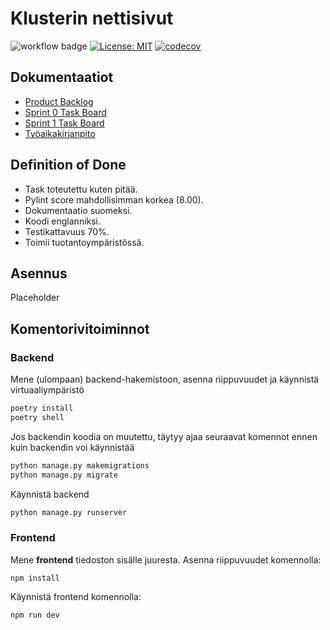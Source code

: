 # Klusterin nettisivut

![workflow badge](https://github.com/matlury/klusteri-website/workflows/CI/badge.svg)
[![License: MIT](https://img.shields.io/badge/License-MIT-yellow.svg)](https://opensource.org/licenses/MIT)
[![codecov](https://codecov.io/gh/matlury/klusteri-website/branch/main/graph/badge.svg?token=OO3HO2Y8BR)](https://codecov.io/gh/matlury/klusteri-website)


## Dokumentaatiot

- [Product Backlog](https://github.com/orgs/matlury/projects/1)
- [Sprint 0 Task Board](https://github.com/orgs/matlury/projects/2/views/1)
- [Sprint 1 Task Board](https://github.com/orgs/matlury/projects/4)
- [Työaikakirjanpito](https://helsinkifi-my.sharepoint.com/:x:/g/personal/lottatan_ad_helsinki_fi/EZIQBLlssnFAqYrJUHNZ14gBl33k5Y19wSDGfExXcVhacw?e=qAxWNy)

## Definition of Done

- Task toteutettu kuten pitää.
- Pylint score mahdollisimman korkea (8.00).
- Dokumentaatio suomeksi.
- Koodi englanniksi.
- Testikattavuus 70%.
- Toimii tuotantoympäristössä.

## Asennus
Placeholder

## Komentorivitoiminnot

### Backend
Mene (ulompaan) backend-hakemistoon, asenna riippuvuudet ja käynnistä virtuaaliympäristö
```bash
poetry install
poetry shell
```

Jos backendin koodia on muutettu, täytyy ajaa seuraavat komennot ennen kuin backendin voi käynnistää
```bash
python manage.py makemigrations
python manage.py migrate
```

Käynnistä backend
```bash
python manage.py runserver
```

### Frontend
Mene **frontend** tiedoston sisälle juuresta.
Asenna riippuvuudet komennolla:

```
npm install
```
Käynnistä frontend komennolla:
```
npm run dev
```

